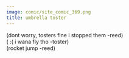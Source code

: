 ```yaml
---
image: comic/site_comic_369.png
title: umbrella toster
---
```

(dont worry, tosters fine i stopped them -reed)  
( :( i wana fly tho -toster)  
(rocket jump -reed)
